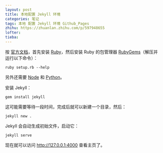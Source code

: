 ```yaml
---
layout: post
title: 本地配置 Jekyll 环境
categories: 笔记
tags: 本地 配置 Jekyll 环境 Github_Pages
zhihu: https://zhuanlan.zhihu.com/p/597948655
lofter: 
tieba: 
---
```


按 [官方文档](https://jekyllcn.com/docs/installation/)，首先安装 [Ruby](https://www.ruby-lang.org/en/downloads/)，然后安装 Ruby 的包管理器 [RubyGems](https://rubygems.org/pages/download)（解压并运行以下命令）：

```
ruby setup.rb --help
```

另外还需要 [Node](https://nodejs.org/en/) 和 [Python](https://www.python.org/downloads/)。

安装 Jekyll：

```
gem install jekyll
```

这可能需要等待一段时间，完成后就可以新建一个目录，然后：

```
jekyll new .
```

Jekyll 会自动生成初始文件，启动它：

```
jekyll serve
```

现在就可以访问 <http://127.0.0.1:4000> 查看主页了。